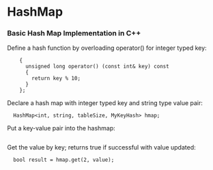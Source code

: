 # HashMap
### Basic Hash Map Implementation in C++

Define a hash function by overloading operator() for integer typed key:
```  struct MyKeyHash 
	{ 
	  unsigned long operator() (const int& key) const 
	  { 
	    return key % 10; 
	  } 
	};
```

Declare a hash map with integer typed key and string type value pair:
```  size_t tableSize = 10;
  HashMap<int, string, tableSize, MyKeyHash> hmap;
```

Put a key-value pair into the hashmap:
```  hmap.put(1, "1");
```

Get the value by key; returns true if successful with value updated:
```  string value;
  bool result = hmap.get(2, value);
```
